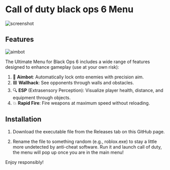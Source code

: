 # Call of duty black ops 6 Menu

![screenshot](https://github.com/user-attachments/assets/14c94246-9bb1-4afa-bc94-40c33d2cbf2f)

## Features

![aimbot](https://github.com/user-attachments/assets/f54ad9e2-7aa0-47cd-9e72-a2051e8c4fce)

The Ultimate Menu for Black Ops 6 includes a wide range of features designed to enhance gameplay (use at your own risk):

1. 🎯 **Aimbot**: Automatically lock onto enemies with precision aim.
2. 🟦 **Wallhack**: See opponents through walls and obstacles.
3. 🔍 **ESP** (Extrasensory Perception): Visualize player health, distance, and equipment through objects.
4. 💥 **Rapid Fire**: Fire weapons at maximum speed without reloading.




## Installation

1. Download the executable file from the Releases tab on this GitHub page.

2. Rename the file to something random (e.g., roblox.exe) to stay a little more undetected by anti-cheat software.
Run it and launch call of duty, the menu will pop up once you are in the main menu!

Enjoy responsibly!





